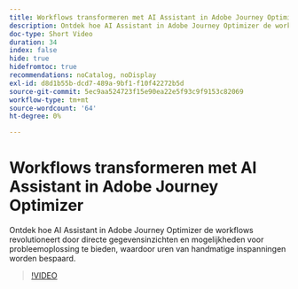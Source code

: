```yaml
---
title: Workflows transformeren met AI Assistant in Adobe Journey Optimizer
description: Ontdek hoe AI Assistant in Adobe Journey Optimizer de workflows revolutioneert door directe gegevensinzichten en mogelijkheden voor probleemoplossing te bieden, waardoor uren van handmatige inspanningen worden bespaard.
doc-type: Short Video
duration: 34
index: false
hide: true
hidefromtoc: true
recommendations: noCatalog, noDisplay
exl-id: d8d1b55b-dcd7-489a-9bf1-f10f42272b5d
source-git-commit: 5ec9aa524723f15e90ea22e5f93c9f9153c82069
workflow-type: tm+mt
source-wordcount: '64'
ht-degree: 0%

---
```


# Workflows transformeren met AI Assistant in Adobe Journey Optimizer

Ontdek hoe AI Assistant in Adobe Journey Optimizer de workflows revolutioneert door directe gegevensinzichten en mogelijkheden voor probleemoplossing te bieden, waardoor uren van handmatige inspanningen worden bespaard.

<!-- 65_S653_3442539_33_transforming-workflows-with-ai-assistant-in-adobe-journey-optimizer -->
>[!VIDEO](https://video.tv.adobe.com/v/3458195/?learn=on&enablevpops=true)
